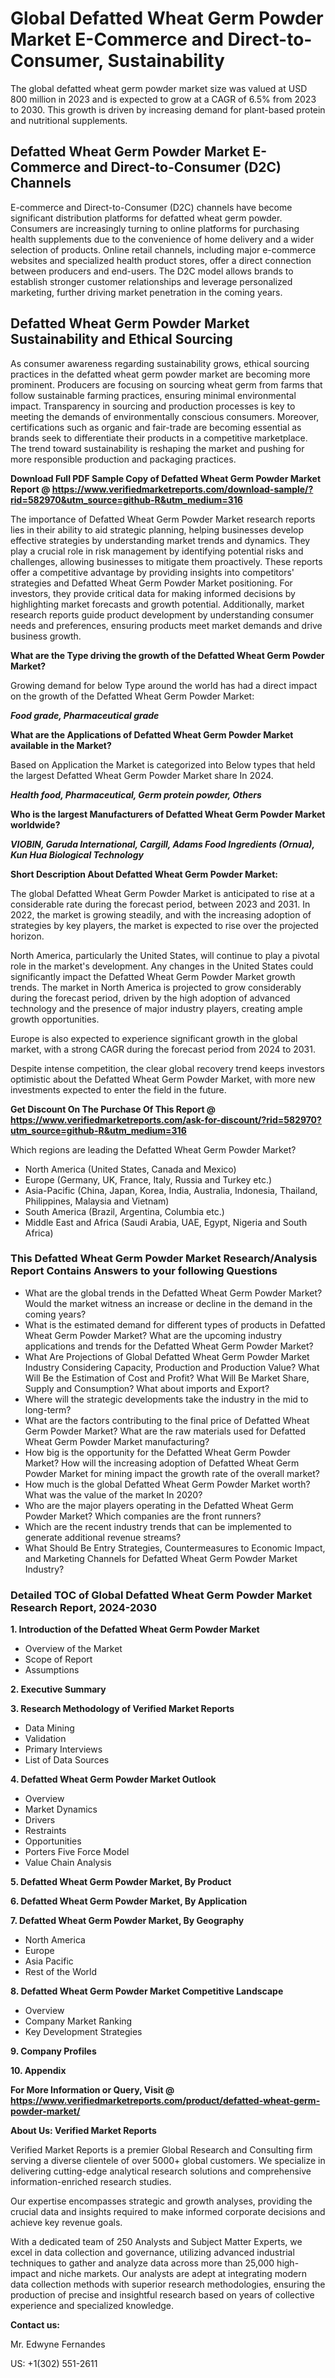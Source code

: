 <h1>Global Defatted Wheat Germ Powder Market E-Commerce and Direct-to-Consumer, Sustainability</h1><p class=""><p>The global defatted wheat germ powder market size was valued at USD 800 million in 2023 and is expected to grow at a CAGR of 6.5% from 2023 to 2030. This growth is driven by increasing demand for plant-based protein and nutritional supplements.</p><h2>Defatted Wheat Germ Powder Market E-Commerce and Direct-to-Consumer (D2C) Channels</h2><p>E-commerce and Direct-to-Consumer (D2C) channels have become significant distribution platforms for defatted wheat germ powder. Consumers are increasingly turning to online platforms for purchasing health supplements due to the convenience of home delivery and a wider selection of products. Online retail channels, including major e-commerce websites and specialized health product stores, offer a direct connection between producers and end-users. The D2C model allows brands to establish stronger customer relationships and leverage personalized marketing, further driving market penetration in the coming years.</p><h2>Defatted Wheat Germ Powder Market Sustainability and Ethical Sourcing</h2><p>As consumer awareness regarding sustainability grows, ethical sourcing practices in the defatted wheat germ powder market are becoming more prominent. Producers are focusing on sourcing wheat germ from farms that follow sustainable farming practices, ensuring minimal environmental impact. Transparency in sourcing and production processes is key to meeting the demands of environmentally conscious consumers. Moreover, certifications such as organic and fair-trade are becoming essential as brands seek to differentiate their products in a competitive marketplace. The trend toward sustainability is reshaping the market and pushing for more responsible production and packaging practices.</p></p><p class=""><strong>Download Full PDF Sample Copy of Defatted Wheat Germ Powder Market Report @ <a href="https://www.verifiedmarketreports.com/download-sample/?rid=582970&utm_source=github-R&utm_medium=316" target="_blank">https://www.verifiedmarketreports.com/download-sample/?rid=582970&utm_source=github-R&utm_medium=316</a></strong></p><p>The importance of&nbsp;Defatted Wheat Germ Powder Market research reports lies in their ability to aid strategic planning, helping businesses develop effective strategies by understanding market trends and dynamics. They play a crucial role in risk management by identifying potential risks and challenges, allowing businesses to mitigate them proactively. These reports offer a competitive advantage by providing insights into competitors' strategies and Defatted Wheat Germ Powder Market positioning. For investors, they provide critical data for making informed decisions by highlighting market forecasts and growth potential. Additionally, market research reports guide product development by understanding consumer needs and preferences, ensuring products meet market demands and drive business growth.</p><p><strong>What are the&nbsp;Type driving the growth of the Defatted Wheat Germ Powder Market?</strong></p><p id="" class="">Growing demand for below Type around the world has had a direct impact on the growth of the Defatted Wheat Germ Powder Market:</p><p class=""><em><strong> Food grade, Pharmaceutical grade</strong></em></p><p class=""><strong>What are the&nbsp;Applications&nbsp;of Defatted Wheat Germ Powder Market available in the Market?</strong></p><p id="" class="">Based on Application the Market is categorized into Below types that held the largest Defatted Wheat Germ Powder Market share In 2024.</p><p class=""><em><strong> Health food, Pharmaceutical, Germ protein powder, Others</strong></em></p><p class=""><strong>Who is the largest Manufacturers of Defatted Wheat Germ Powder Market worldwide?</strong></p><p><em><strong> VIOBIN, Garuda International, Cargill, Adams Food Ingredients (Ornua), Kun Hua Biological Technology</strong></em></p><p id="" class=""><strong>Short Description About Defatted Wheat Germ Powder Market:</strong></p><p>The global Defatted Wheat Germ Powder Market is anticipated to rise at a considerable rate during the forecast period, between 2023 and 2031. In 2022, the market is growing steadily, and with the increasing adoption of strategies by key players, the market is expected to rise over the projected horizon.</p><p>North America, particularly the United States, will continue to play a pivotal role in the market's development. Any changes in the United States could significantly impact the Defatted Wheat Germ Powder Market growth trends. The market in North America is projected to grow considerably during the forecast period, driven by the high adoption of advanced technology and the presence of major industry players, creating ample growth opportunities.</p><p>Europe is also expected to experience significant growth in the global market, with a strong CAGR during the forecast period from 2024 to 2031.</p><p>Despite intense competition, the clear global recovery trend keeps investors optimistic about the Defatted Wheat Germ Powder Market, with more new investments expected to enter the field in the future.</p><p id="" class=""><strong>Get Discount On The Purchase Of This Report @ <a href="https://www.verifiedmarketreports.com/ask-for-discount/?rid=582970?utm_source=github-R&utm_medium=316" target="_blank">https://www.verifiedmarketreports.com/ask-for-discount/?rid=582970?utm_source=github-R&utm_medium=316</a></strong></p><p class="">Which regions are leading the Defatted Wheat Germ Powder Market?</p><ul><li>North America (United States, Canada and Mexico)</li><li>Europe (Germany, UK, France, Italy, Russia and Turkey etc.)</li><li>Asia-Pacific (China, Japan, Korea, India, Australia, Indonesia, Thailand, Philippines, Malaysia and Vietnam)</li><li>South America (Brazil, Argentina, Columbia etc.)</li><li>Middle East and Africa (Saudi Arabia, UAE, Egypt, Nigeria and South Africa)</li></ul><h3 id="" class="">This Defatted Wheat Germ Powder Market Research/Analysis Report Contains Answers to your following Questions</h3><ul><li>What are the global trends in the Defatted Wheat Germ Powder Market? Would the market witness an increase or decline in the demand in the coming years?</li><li>What is the estimated demand for different types of products in Defatted Wheat Germ Powder Market? What are the upcoming industry applications and trends for the Defatted Wheat Germ Powder Market?</li><li>What Are Projections of Global Defatted Wheat Germ Powder Market Industry Considering Capacity, Production and Production Value? What Will Be the Estimation of Cost and Profit? What Will Be Market Share, Supply and Consumption? What about imports and Export?</li><li>Where will the strategic developments take the industry in the mid to long-term?</li><li>What are the factors contributing to the final price of Defatted Wheat Germ Powder Market? What are the raw materials used for Defatted Wheat Germ Powder Market manufacturing?</li><li>How big is the opportunity for the Defatted Wheat Germ Powder Market? How will the increasing adoption of Defatted Wheat Germ Powder Market for mining impact the growth rate of the overall market?</li><li>How much is the global Defatted Wheat Germ Powder Market worth? What was the value of the market In 2020?</li><li>Who are the major players operating in the Defatted Wheat Germ Powder Market? Which companies are the front runners?</li><li>Which are the recent industry trends that can be implemented to generate additional revenue streams?</li><li>What Should Be Entry Strategies, Countermeasures to Economic Impact, and Marketing Channels for Defatted Wheat Germ Powder Market Industry?</li></ul><h3 id="" class="">Detailed TOC of Global Defatted Wheat Germ Powder Market Research Report, 2024-2030</h3><p id="" class=""><strong>1. Introduction of the Defatted Wheat Germ Powder Market</strong></p><ul><li>Overview of the Market</li><li>Scope of Report</li><li>Assumptions</li></ul><p id="" class=""><strong>2. Executive Summary</strong></p><p id="" class=""><strong>3. Research Methodology of Verified Market Reports</strong></p><ul><li>Data Mining</li><li>Validation</li><li>Primary Interviews</li><li>List of Data Sources</li></ul><p id="" class=""><strong>4. Defatted Wheat Germ Powder Market Outlook</strong></p><ul><li>Overview</li><li>Market Dynamics</li><li>Drivers</li><li>Restraints</li><li>Opportunities</li><li>Porters Five Force Model</li><li>Value Chain Analysis</li></ul><p id="" class=""><strong>5. Defatted Wheat Germ Powder Market, By Product</strong></p><p id="" class=""><strong>6. Defatted Wheat Germ Powder Market, By Application</strong></p><p id="" class=""><strong>7. Defatted Wheat Germ Powder Market, By Geography</strong></p><ul><li>North America</li><li>Europe</li><li>Asia Pacific</li><li>Rest of the World</li></ul><p id="" class=""><strong>8. Defatted Wheat Germ Powder Market Competitive Landscape</strong></p><ul><li>Overview</li><li>Company Market Ranking</li><li>Key Development Strategies</li></ul><p id="" class=""><strong>9. Company Profiles</strong></p><p id="" class=""><strong>10. Appendix</strong></p><p id="" class=""><strong>For More Information or Query, Visit @ <a href="https://www.verifiedmarketreports.com/product/defatted-wheat-germ-powder-market/" target="_blank">https://www.verifiedmarketreports.com/product/defatted-wheat-germ-powder-market/</a></strong></p><p id="" class=""><strong>About Us: Verified Market Reports</strong></p><p id="" class="">Verified Market Reports is a premier Global Research and Consulting firm serving a diverse clientele of over 5000+ global customers. We specialize in delivering cutting-edge analytical research solutions and comprehensive information-enriched research studies.</p><p id="" class="">Our expertise encompasses strategic and growth analyses, providing the crucial data and insights required to make informed corporate decisions and achieve key revenue goals.</p><p id="" class="">With a dedicated team of 250 Analysts and Subject Matter Experts, we excel in data collection and governance, utilizing advanced industrial techniques to gather and analyze data across more than 25,000 high-impact and niche markets. Our analysts are adept at integrating modern data collection methods with superior research methodologies, ensuring the production of precise and insightful research based on years of collective experience and specialized knowledge.</p><p id="" class=""><strong>Contact us:</strong></p><p id="" class="">Mr. Edwyne Fernandes</p><p id="" class="">US: +1(302) 551-2611</p>